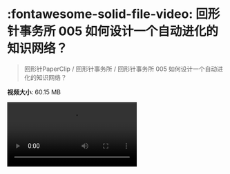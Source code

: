 # :fontawesome-solid-file-video: 回形针事务所 005 如何设计一个自动进化的知识网络？

> 回形针PaperClip / 回形针事务所 / 回形针事务所 005 如何设计一个自动进化的知识网络？

**视频大小**: 60.15 MB

<div class="video"><video src="https://file.hsyhx.top/archive/PaperClip/回形针事务所/005.mp4" controls preload>🤔 您的浏览器不支持 video 标签</video></div>